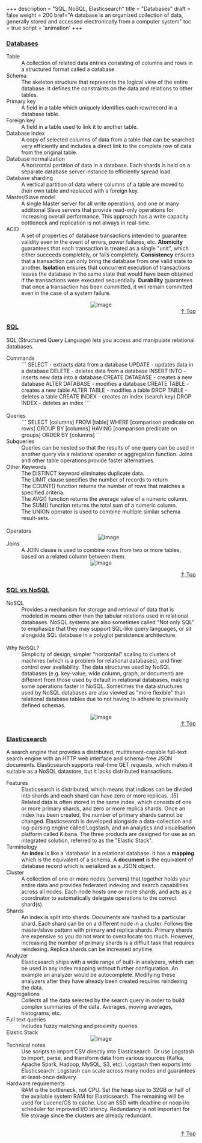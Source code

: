 +++
description = "SQL, NoSQL, Elasticsearch"
title = "Databases"
draft = false
weight = 200
bref="A database is an organized collection of data, generally stored and accessed electronically from a computer system"
toc = true
script = 'animation'
+++

<h3 class="section-head" id="h-Section0"><a href="#h-Section0">Databases</a></h3>
  <div class="example">
    <dl>
      <dt>Table</dt>
      <dd>A collection of related data entries consisting of columns and rows in a structured format called a database.</dd>
      <dt>Schema</dt>
      <dd>The skeleton structure that represents the logical view of the entire database. It defines the constraints on the data and relations to other tables.</dd>
      <dt>Primary key</dt>
      <dd>A field in a table which uniquely identifies each row/record in a database table.</dd>
      <dt>Foreign key</dt>
      <dd>A field in a table used to link it to another table.</dd>
      <dt>Database index</dt>
      <dd>A copy of selected columns of data from a table that can be searched very efficiently and includes a direct link to the complete row of data from the original table.</dd>
      <dt>Database normalization<dt>
      <dd>A horizontal partition of data in a database. Each shards is held on a separate database server instance to efficiently spread load.</dd>
      <dt>Database sharding<dt>
      <dd>A vertical partition of data where columns of a table are moved to their own table and replaced with a foreign key.</dd>
      <dt>Master/Slave model<dt>
      <dd>A single Master server for all write operations, and one or many additional Slave servers that provide read-only operations for increasing overall performance. This approach has a write capacity bottleneck and replication is not always in real-time.</dd>
      <dt>ACID<dt>
      <dd>A set of properties of database transactions intended to guarantee validity even in the event of errors, power failures, etc. <b>Atomicity</b> guarantees that each transaction is treated as a single "unit", which either succeeds completely, or fails completely. <b>Consistency</b> ensures that a transaction can only bring the database from one valid state to another. <b>Isolation</b> ensures that concurrent execution of transactions leaves the database in the same state that would have been obtained if the transactions were executed sequentially. <b>Durability</b> guarantees that once a transaction has been committed, it will remain committed even in the case of a system failure.</dd>
    </dl>
    <div style="text-align:center">
      <img alt="Image" src="https://www.javascripter.co/img/backend/database_types.jpg">
    </div>
  </div>
<div style="text-align:right"> <a href="#top">&#8593; Top</a></div>

<h3 class="section-head" id="h-Section1"><a href="#h-Section1">SQL</a></h3>
  <div class="example">
  <p>SQL (Structured Query Language) lets you access and manipulate relational databases. </p>
    <dl>
      <dt>Commands</dt>
      <dd>
```
SELECT - extracts data from a database
UPDATE - updates data in a database
DELETE - deletes data from a database
INSERT INTO - inserts new data into a database
CREATE DATABASE - creates a new database
ALTER DATABASE - modifies a database
CREATE TABLE - creates a new table
ALTER TABLE - modifies a table
DROP TABLE - deletes a table
CREATE INDEX - creates an index (search key)
DROP INDEX - deletes an index
```

</dd><br/>
      <dt>Queries</dt>
      <dd>
```
SELECT [columns]
FROM [table]
WHERE [comparison predicate on rows]
GROUP BY [columns]
HAVING [comparison predicate on groups]
ORDER BY [columns]
```
</dd>
<dt><dt>Subqueries</dt>
<dd>Queries can be nested so that the results of one query can be used in another query via a relational operator or aggregation function. Joins and other table operations provide faster alternatives.</dd>

<dt>Other Keywords</dt>
<dd>The DISTINCT keyword eliminates duplicate data.<br/>
The LIMIT clause specifies the number of records to return<br/>
The COUNT() function returns the number of rows that matches a specified criteria.<br/>
The AVG() function returns the average value of a numeric column.<br/>
The SUM() function returns the total sum of a numeric column.<br/>
The UNION operator is used to combine multiple similar schema result-sets.</dd><br/>

<dt>Operators</dt>
<dd>
    <div style="text-align:center">
      <img alt="Image" src="https://www.javascripter.co/img/backend/sql_operators.png">
    </div>
    </dd>
      <dt>Joins</dt>
      <dd>A JOIN clause is used to combine rows from two or more tables, based on a related column between them.</dd>
    <div style="text-align:center">
      <img alt="Image" src="https://www.javascripter.co/img/backend/sql_joins.png">
    </div>
    </dl>
  </div>
<div style="text-align:right"> <a href="#top">&#8593; Top</a></div>

<h3 class="section-head" id="h-Section2"><a href="#h-Section2">SQL vs NoSQL</a></h3>
  <div class="example">
    <dl>
      <dt>NoSQL</dt>
      <dd>Provides a mechanism for storage and retrieval of data that is modeled in means other than the tabular relations used in relational databases. NoSQL systems are also sometimes called "Not only SQL" to emphasize that they may support SQL-like query languages, or sit alongside SQL database in a polyglot persistence architecture.</dd><br/>
      <dt>Why NoSQL?</dt>
      <dd>Simplicity of design, simpler "horizontal" scaling to clusters of machines (which is a problem for relational databases), and finer control over availability. The data structures used by NoSQL databases (e.g. key-value, wide column, graph, or document) are different from those used by default in relational databases, making some operations faster in NoSQL. Sometimes the data structures used by NoSQL databases are also viewed as "more flexible" than relational database tables due to not having to adhere to previously defined schemas.</dd>
    </dl>
    <div style="text-align:center">
      <img alt="Image" src="https://www.javascripter.co/img/backend/sql_comparison.png">
    </div>
  </div>
<div style="text-align:right"> <a href="#top">&#8593; Top</a></div>

<h3 class="section-head" id="h-Section4"><a href="#h-Section4">Elasticsearch</a></h3>
  <div class="example">
  <p>A search engine that provides a distributed, multitenant-capable full-text search engine with an HTTP web interface and schema-free JSON documents. Elasticsearch supports real-time GET requests, which makes it suitable as a NoSQL datastore, but it lacks distributed transactions.</p>
    <dl>
      <dt>Features</dt>
      <dd>Elasticsearch is distributed, which means that indices can be divided into shards and each shard can have zero or more replicas. .[5] Related data is often stored in the same index, which consists of one or more primary shards, and zero or more replica shards. Once an index has been created, the number of primary shards cannot be changed. Elasticsearch is developed alongside a data-collection and log-parsing engine called Logstash, and an analytics and visualisation platform called Kibana. The three products are designed for use as an integrated solution, referred to as the "Elastic Stack".</dd>
      <dt>Terminology</dt>
      <dd>An <b>index</b> is like a ‘database’ in a relational database. It has a <b>mapping</b> which is the equivalent of a schema. A <b>document</b> is the equivalent of database record which is serialized as a JSON object.</dd>
      <dt>Cluster</dt>
      <dd>A collection of one or more nodes (servers) that together holds your entire data and provides federated indexing and search capabilities across all nodes. Each node hosts one or more shards, and acts as a coordinator to automatically delegate operations to the correct shard(s). </dd>
      <dt>Shards</dt>
      <dd>An index is split into shards. Documents are hashed to a particular shard. Each shard can be on a different node in a cluster. Follows the master/slave pattern with primary and replica shards. Primary shards are expensive so you do not want to overallocate too much. However, increasing the number of primary shards is a diffiult task that requires reindexing. Replica shards can be increased anytime.</dd>
      <dt>Analyzer</dt>
      <dd>Elasticsearch ships with a wide range of built-in analyzers, which can be used in any index mapping without further configuration. An example an analyzer would be autocomplete. Modifying these analyzers after they have already been created requires reindexing the data.</dd>
      <dt>Aggregations</dt>
      <dd>Collects all the data selected by the search query in order to build complex summaries of the data. Averages, moving averages, histograms, etc.</dd>
      <dt>Full text queries</dt>
      <dd>Includes fuzzy matching and proximity queries.</dd>
      <dt>Elastic Stack</dt>
    <div style="text-align:center">
      <img alt="Image" src="https://www.javascripter.co/img/backend/elk.png">
    </div>
      <dt>Technical notes</dt>
      <dd>Use scripts to import CSV directly into Elasticsearch. Or use Logstash to import, parse, and transform data from various sources (Kafka, Apache Spark, Hadoop, MySQL, S3, etc). Logstash then exports into Elasticsearch. Logstash can scale across many nodes and guarantees at-least-once delivery. </dd>
      <dt>Hardware requirements</dt>
      <dd>RAM is the bottleneck, not CPU. Set the heap size to 32GB or half of the available system RAM for Elasticsearch. The remaining will be used for Lucene/OS to cache. Use an SSD with deadline or noop i/o scheduler for improved I/O latency. Redundancy is not important for file storage since the clusters are already redundant.</dd><br/>
     </dl>
  </div>
<div style="text-align:right"> <a href="#top">&#8593; Top</a></div>